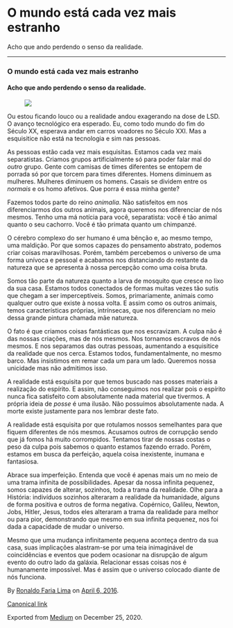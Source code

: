 O mundo está cada vez mais estranho
===================================

Acho que ando perdendo o senso da realidade.

------------------------------------------------------------------------

### O mundo está cada vez mais estranho

#### Acho que ando perdendo o senso da realidade.

<figure>
<img src="https://cdn-images-1.medium.com/max/800/1*VRfxFVVF9HKh3xE16zv_sg.jpeg" class="graf-image" />
</figure>Ou estou ficando louco ou a realidade andou exagerando na dose
de LSD. O avanço tecnológico era esperado. Eu, como todo mundo do fim do
Século XX, esperava andar em carros voadores no Século XXI. Mas a
esquisitice não está na tecnologia e sim nas pessoas.

As pessoas estão cada vez mais esquisitas. Estamos cada vez mais
separatistas. Criamos grupos artificialmente só para poder falar mal do
*outro* grupo. Gente com camisas de times diferentes se entopem de
porrada só por que torcem para times diferentes. Homens diminuem as
mulheres. Mulheres diminuem os homens. Casais se dividem entre os
*normais* e os homo afetivos. Que porra é essa minha gente?

Fazemos todos parte do reino *animalia*. Não satisfeitos em nos
diferenciarmos dos outros animais, agora queremos nos diferenciar de nós
mesmos. Tenho uma má notícia para você, separatista: você é tão animal
quanto o seu cachorro. Você é tão primata quanto um chimpanzé.

O cérebro complexo do ser humano é uma bênção e, ao mesmo tempo, uma
maldição. Por que somos capazes do pensamento abstrato, podemos criar
coisas maravilhosas. Porém, também percebemos o universo de uma forma
unívoca e pessoal e acabamos nos distanciando do restante da natureza
que se apresenta à nossa percepção como uma coisa bruta.

Somos tão parte da natureza quanto a larva de mosquito que cresce no
lixo da sua casa. Estamos todos conectados de formas muitas vezes tão
sutis que chegam a ser imperceptíveis. Somos, primariamente, animais
como qualquer outro que existe à nossa volta. E assim como os outros
animais, temos características próprias, intrínsecas, que nos
diferenciam no meio dessa grande pintura chamada mãe natureza.

O fato é que criamos coisas fantásticas que nos escravizam. A culpa não
é das nossas criações, mas de nós mesmos. Nos tornamos escravos de nós
mesmos. E nos separamos das outras pessoas, aumentando a esquisitice da
realidade que nos cerca. Estamos todos, fundamentalmente, no mesmo
barco. Mas insistimos em remar cada um para um lado. Queremos nossa
unicidade mas não admitimos isso.

A realidade está esquisita por que temos buscado nas posses materiais a
realização do espírito. E assim, não conseguimos nos realizar pois o
espírito nunca fica satisfeito com absolutamente nada material que
tivermos. A própria ideia de *posse* é uma ilusão. Não possuímos
absolutamente nada. A morte existe justamente para nos lembrar deste
fato.

A realidade está esquisita por que rotulamos nossos semelhantes para que
fiquem diferentes de nós mesmos. Acusamos outros de corrupção sendo que
já fomos há muito corrompidos. Tentamos tirar de nossas costas o peso da
culpa pois sabemos o quanto estamos fazendo errado. Porém, estamos em
busca da perfeição, aquela coisa inexistente, inumana e fantasiosa.

Abrace sua imperfeição. Entenda que você é apenas mais um no meio de uma
trama infinita de possibilidades. Apesar da nossa infinita pequenez,
somos capazes de alterar, sozinhos, toda a trama da realidade. Olhe para
a História: indivíduos sozinhos alteraram a realidade da humanidade,
alguns de forma positiva e outros de forma negativa. Copérnico, Galileu,
Newton, Jobs, Hitler, Jesus, todos eles alteraram a trama da realidade
para melhor ou para pior, demonstrando que mesmo em sua infinita
pequenez, nos foi dada a capacidade de mudar o universo.

Mesmo que uma mudança infinitamente pequena aconteça dentro da sua casa,
suas implicações alastram-se por uma teia inimaginável de coincidências
e eventos que podem ocasionar na disrupção de algum evento do outro lado
da galáxia. Relacionar essas coisas nos é humanamente impossível. Mas é
assim que o universo colocado diante de nós funciona.

By
<a href="https://medium.com/@ronaldolima" class="p-author h-card">Ronaldo Faria Lima</a>
on [April 6, 2016](https://medium.com/p/4ada2fe31568).

<a href="https://medium.com/@ronaldolima/o-mundo-est%C3%A1-cada-vez-mais-estranho-4ada2fe31568" class="p-canonical">Canonical link</a>

Exported from [Medium](https://medium.com) on December 25, 2020.
